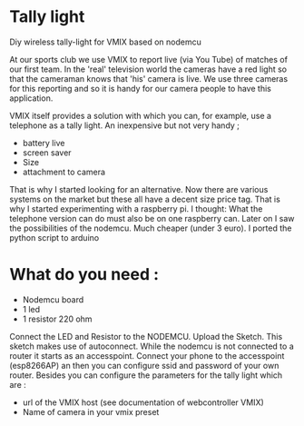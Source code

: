 # Tally light
Diy wireless tally-light for VMIX based on nodemcu

At our sports club we use VMIX to report live (via You Tube) of matches of our first team.
In the 'real' television world the cameras have a red light so that the cameraman knows that 'his' camera is live.
We use three cameras for this reporting and so it is handy for our camera people to have this application.

VMIX itself provides a solution with which you can, for example, use a telephone as a tally light. An inexpensive but not very handy ; 
- battery live 
- screen saver 
- Size 
- attachment to camera

That is why I started looking for an alternative. Now there are various systems on the market but these all have a decent size
price tag. That is why I started experimenting with a raspberry pi. I thought: What the telephone version can do must also be on one
raspberry can. Later on I saw the possibilities of the nodemcu. Much cheaper (under 3 euro). I ported the python script to arduino

# What do you need :
- Nodemcu board
- 1 led
- 1 resistor 220 ohm

Connect the LED and Resistor to the NODEMCU. Upload the Sketch. This sketch makes use of autoconnect. While the nodemcu is not connected to a router it starts as an accesspoint. Connect your phone to the accesspoint (esp8266AP) an then you can configure ssid and password of your own router. Besides you can configure the parameters for the tally light which are :
- url of the VMIX host (see documentation of webcontroller VMIX)
- Name of camera in your vmix preset

